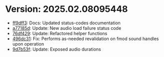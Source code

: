 # Version: 2025.02.08095448

* [ff9dff3](https://github.com/ford-jones/lazarus/commit/ff9dff37abf0a58c8d5fc40a04013712ee491041): Docs: Updated status-codes documentation
* [a77185d](https://github.com/ford-jones/lazarus/commit/a77185de1f34b602828494ac1beccf3cb4a2c209): Update: New audio load failure status code
* [76df429](https://github.com/ford-jones/lazarus/commit/76df429145c72301e480e872e7543d64959ffba9): Update: Refactored helper functions
* [496dc31](https://github.com/ford-jones/lazarus/commit/496dc316062779a82e9a80c0a77821a065c6063b): Fix: Performs as-needed revalidation on fmod sound handles upon operation
* [9d7b53f](https://github.com/ford-jones/lazarus/commit/9d7b53fb896f4786fa2c396335966c07e0f0c449): Update: Exposed audio durations
